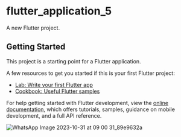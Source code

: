 # flutter_application_5

A new Flutter project.

## Getting Started

This project is a starting point for a Flutter application.

A few resources to get you started if this is your first Flutter project:

- [Lab: Write your first Flutter app](https://docs.flutter.dev/get-started/codelab)
- [Cookbook: Useful Flutter samples](https://docs.flutter.dev/cookbook)

For help getting started with Flutter development, view the
[online documentation](https://docs.flutter.dev/), which offers tutorials,
samples, guidance on mobile development, and a full API reference.

![WhatsApp Image 2023-10-31 at 09 00 31_89e9632a](https://github.com/MuhammadEgaRam/flutter_application_5/assets/99875192/e284c440-ec92-4428-8b6e-b43cdff98b0b)
